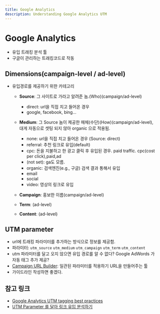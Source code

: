 ```yaml
---
title: Google Analytics
description: Understanding Google Analytics UTM
---
```

# Google Analytics
- 유입 트래킹 분석 툴
- 구글이 관리하는 트래킹코드로 작동

## Dimensions(campaign-level / ad-level)
- 유입경로를 제공하기 위한 카테고리

	- **Source**: 그 사이트로 가라고 알려준 놈.(Who)(campaign/ad-level)
		+ direct: url을 직접 치고 들어온 경우 
		+ google, facebook, bing...

	- **Medium**: 그 Source 놈이 제공한 매체(수단)(How)(campaign/ad-level), 대게 자동으로 셋팅 되지 않아 organic 으로 적용됨.
		+ none: url을 직접 치고 들어온 경우 (Source: direct)
		+ referral: 추천 링크로 유입(default)
		+ cpc: 돈을 지불하고 한 광고 클릭 후 유입된 경우. paid traffic. cpc(cost per click),paid,ad
		+ (not set): ga도 모름.
		+ organic: 검색엔진(e.g., 구글) 검색 결과 통해서 유입
		+ email
		+ social
		+ video: 영상의 링크로 유입

	- **Campaign**: 홍보한 이름(campaign/ad-level)

	- **Term**: (ad-level)

	- **Content**: (ad-level)


## UTM parameter
- url에 트래킹 파라미터를 추가하는 방식으로 정보를 제공함.
- 파라미터: `utm_source` `utm_medium` `utm_campaign` `utm_term` `utm_content`
- utm 파라미터를 달고 오지 않으면 유입 경로를 알 수 없다? Google AdWords 가 자동 태그 추가 제공?
- [Campaign URL Builder](https://ga-dev-tools.appspot.com/campaign-url-builder/): 일관된 파라미터를 적용하기 URL을 만들어주는 툴
- 가이드라인 작성하면 좋겠다.


## 참고 링크
- [Google Analytics UTM tagging 
best practices](https://funnel.io/resources/google-analytics-utm-tagging-best-practices)
- [UTM Parameter 를 달아 링크 유입 분석하기](https://milooy.wordpress.com/2015/05/20/google-analytics-with-utm-parameter/)
